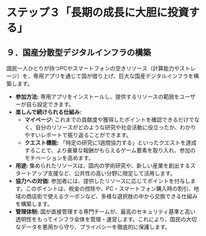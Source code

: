 # ステップ３「長期の成長に大胆に投資する」

## ９．国産分散型デジタルインフラの構築

国民一人ひとりが持つPCやスマートフォンの空きリソース（計算能力やストレージ）を、専用アプリを通じて国が借り上げ、巨大な国産デジタルインフラを構築します。

*   **参加方法:** 専用アプリをインストールし、提供するリソースの範囲をユーザーが自ら設定できます。
*   **楽しんで続けられる仕組み:**
    *   **マイページ:** これまでの貢献度や獲得したポイントを確認できるだけでなく、自分のリソースがどのような研究や社会活動に役立ったか、わかりやすいレポートで振り返ることができます。
    *   **クエスト機能:** 「特定の研究に1週間協力する」といったクエストを達成することで、より豪華な報酬がもらえるゲーム要素を取り入れ、参加のモチベーションを高めます。
*   **用途:** 集められたリソースは、国内の学術研究や、新しい産業を創出するスタートアップ支援など、公共性の高い分野に限定して活用します。
*   **協力への対価:** 参加者には、提供したリソースに応じてポイントを付与します。このポイントは、税金の控除や、PC・スマートフォン購入時の割引、地域の商店街で使えるクーポンなど、多様な選択肢の中から交換できる仕組みを構築します。
*   **管理体制:** 国が直接管理する専門チームが、最高のセキュリティ基準と高い透明性をもってインフラ全体を管理・運営します。これにより、国民の大切なデータを悪用から守り、プライバシーを徹底的に保護します。